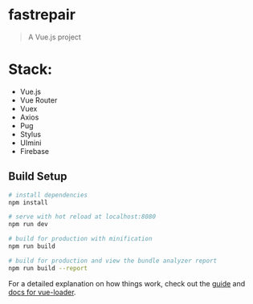 # fastrepair

> A Vue.js project

# Stack:

- Vue.js
- Vue Router
- Vuex
- Axios
- Pug
- Stylus
- UImini
- Firebase


## Build Setup

``` bash
# install dependencies
npm install

# serve with hot reload at localhost:8080
npm run dev

# build for production with minification
npm run build

# build for production and view the bundle analyzer report
npm run build --report
```

For a detailed explanation on how things work, check out the [guide](http://vuejs-templates.github.io/webpack/) and [docs for vue-loader](http://vuejs.github.io/vue-loader).
